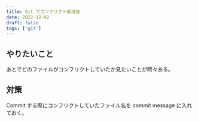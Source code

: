 ```yaml
---
title: Git でコンフリクト解消後
date: 2022-12-02
draft: false
tags: ['git']
---
```


## やりたいこと
あとでどのファイルがコンフリクトしていたか見たいことが時々ある。

## 対策
Commit する際にコンフリクトしていたファイル名を commit message に入れておく。